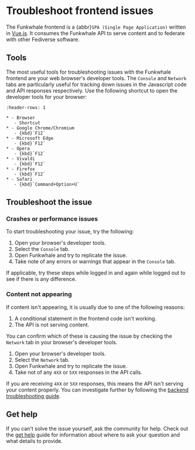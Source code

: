 # Troubleshoot frontend issues

The Funkwhale frontend is a {abbr}`SPA (Single Page Application)` written in [Vue.js](https://vuejs.org). It consumes the Funkwhale API to serve content and to federate with other Fediverse software.

## Tools

The most useful tools for troubleshooting issues with the Funkwhale frontend are your web browser's developer tools. The `Console` and `Network` tabs are particularly useful for tracking down issues in the Javascript code and API responses respectively. Use the following shortcut to open the developer tools for your browser:

```{list-table}
:header-rows: 1

* - Browser
   - Shortcut
* - Google Chrome/Chromium
   - {kbd}`F12`
* - Microsoft Edge
   - {kbd}`F12`
* - Opera
   - {kbd}`F12`
* - Vivaldi
   - {kbd}`F12`
* - Firefox
   - {kbd}`F12`
* - Safari
   - {kbd}`Command+Option+U`

```

## Troubleshoot the issue

### Crashes or performance issues

To start troubleshooting your issue, try the following:

1. Open your browser's developer tools.
2. Select the `Console` tab.
3. Open Funkwhale and try to replicate the issue.
4. Take note of any errors or warnings that appear in the `Console` tab.

If applicable, try these steps while logged in and again while logged out to see if there is any difference.

### Content not appearing

If content isn't appearing, it is usually due to one of the following reasons:

1. A conditional statement in the frontend code isn't working.
2. The API is not serving content.

You can confirm which of these is causing the issue by checking the `Network` tab in your browser's developer tools.

1. Open your browser's developer tools.
2. Select the `Network` tab.
3. Open Funkwhale and try to replicate the issue.
4. Take not of any `4XX` or `5XX` responses in the API calls.

If you are receiving `4XX` or `5XX` responses, this means the API isn't serving your content properly. You can investigate further by following the [backend troubleshooting guide](backend.md).

## Get help

If you can't solve the issue yourself, ask the community for help. Check out the [get help](get_help.md) guide for information about where to ask your question and what details to provide.
